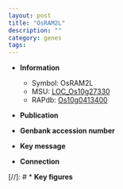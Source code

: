 ```yaml
---
layout: post
title: "OsRAM2L"
description: ""
category: genes
tags: 
---
```


* **Information**  
    + Symbol: OsRAM2L  
    + MSU: [LOC_Os10g27330](http://rice.uga.edu/cgi-bin/ORF_infopage.cgi?orf=LOC_Os10g27330)  
    + RAPdb: [Os10g0413400](http://rapdb.dna.affrc.go.jp/viewer/gbrowse_details/irgsp1?name=Os10g0413400)  

* **Publication**  

* **Genbank accession number**  

* **Key message**  

* **Connection**  

[//]: # * **Key figures**  


